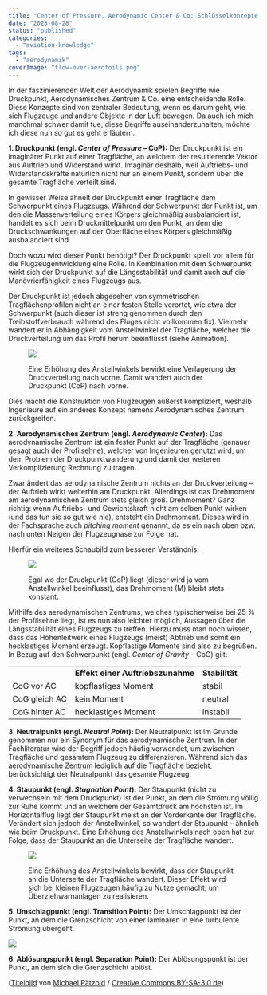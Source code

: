 ```yaml
---
title: "Center of Pressure, Aerodynamic Center & Co: Schlüsselkonzepte der Aerodynamik"
date: "2023-08-28"
status: "published"
categories: 
  - "aviation-knowledge"
tags: 
  - "aerodynamik"
coverImage: "flow-over-aerofoils.png"
---
```


In der faszinierenden Welt der Aerodynamik spielen Begriffe wie Druckpunkt, Aerodynamisches Zentrum & Co. eine entscheidende Rolle. Diese Konzepte sind von zentraler Bedeutung, wenn es darum geht, wie sich Flugzeuge und andere Objekte in der Luft bewegen. Da auch ich mich manchmal schwer damit tue, diese Begriffe auseinanderzuhalten, möchte ich diese nun so gut es geht erläutern.

<!--more-->

**1\. Druckpunkt (engl. _Center of Pressure_ – CoP):** Der Druckpunkt ist ein imaginärer Punkt auf einer Tragfläche, an welchem der resultierende Vektor aus Auftrieb und Widerstand wirkt. Imaginär deshalb, weil Auftriebs- und Widerstandskräfte natürlich nicht nur an einem Punkt, sondern über die gesamte Tragfläche verteilt sind.

In gewisser Weise ähnelt der Druckpunkt einer Tragfläche dem Schwerpunkt eines Flugzeugs. Während der Schwerpunkt der Punkt ist, um den die Massenverteilung eines Körpers gleichmäßig ausbalanciert ist, handelt es sich beim Druckmittelpunkt um den Punkt, an dem die Druckschwankungen auf der Oberfläche eines Körpers gleichmäßig ausbalanciert sind.

Doch wozu wird dieser Punkt benötigt? Der Druckpunkt spielt vor allem für die Flugzeugentwicklung eine Rolle. In Kombination mit dem Schwerpunkt wirkt sich der Druckpunkt auf die Längsstabilität und damit auch auf die Manövrierfähigkeit eines Flugzeugs aus.

Der Druckpunkt ist jedoch abgesehen von symmetrischen Tragflächenprofilen nicht an einer festen Stelle verortet, wie etwa der Schwerpunkt (auch dieser ist streng genommen durch den Treibstoffverbrauch während des Fluges nicht vollkommen fix). Vielmehr wandert er in Abhängigkeit vom Anstellwinkel der Tragfläche, welcher die Druckverteilung um das Profil herum beeinflusst (siehe Animation).

<figure>

![](/img/blog/center-of-pressure.gif)

<figcaption>

Eine Erhöhung des Anstellwinkels bewirkt eine Verlagerung der Druckverteilung nach vorne. Damit wandert auch der Druckpunkt (CoP) nach vorne.

</figcaption>

</figure>

Dies macht die Konstruktion von Flugzeugen äußerst kompliziert, weshalb Ingenieure auf ein anderes Konzept namens Aerodynamisches Zentrum zurückgreifen.

**2\. Aerodynamisches Zentrum **(engl. _Aerodynamic Center_)**:** Das aerodynamische Zentrum ist ein fester Punkt auf der Tragfläche (genauer gesagt auch der Profilsehne), welcher von Ingenieuren genutzt wird, um dem Problem der Druckpunktwanderung und damit der weiteren Verkomplizierung Rechnung zu tragen.

Zwar ändert das aerodynamische Zentrum nichts an der Druckverteilung – der Auftrieb wirkt weiterhin am Druckpunkt. Allerdings ist das Drehmoment am aerodynamischen Zentrum stets gleich groß. Drehmoment? Ganz richtig: wenn Auftriebs- und Gewichtskraft nicht am selben Punkt wirken (und das tun sie so gut wie nie), entsteht ein Drehmoment. Dieses wird in der Fachsprache auch _pitching moment_ genannt, da es ein nach oben bzw. nach unten Neigen der Flugzeugnase zur Folge hat.

Hierfür ein weiteres Schaubild zum besseren Verständnis:

<figure>

![](/img/blog/aerodynamic-center.jpg)

<figcaption>

Egal wo der Druckpunkt (CoP) liegt (dieser wird ja vom Anstellwinkel beeinflusst), das Drehmoment (M) bleibt stets konstant.

</figcaption>

</figure>

Mithilfe des aerodynamischen Zentrums, welches typischerweise bei 25 % der Profilsehne liegt, ist es nun also leichter möglich, Aussagen über die Längsstabilität eines Flugzeugs zu treffen. Hierzu muss man noch wissen, dass das Höhenleitwerk eines Flugzeugs (meist) Abtrieb und somit ein hecklastiges Moment erzeugt. Kopflastige Momente sind also zu begrüßen. In Bezug auf den Schwerpunkt (engl. _Center of Gravity_ – CoG) gilt:

<table><tbody><tr><td></td><td><strong>Effekt einer Auftriebszunahme</strong></td><td><strong>Stabilität</strong></td></tr><tr><td>CoG vor AC</td><td>kopflastiges Moment</td><td>stabil</td></tr><tr><td>CoG gleich AC</td><td>kein Moment</td><td>neutral</td></tr><tr><td>CoG hinter AC</td><td>hecklastiges Moment</td><td>instabil</td></tr></tbody></table>

**3\. Neutralpunkt (engl. _Neutral Point_):** Der Neutralpunkt ist im Grunde genommen nur ein Synonym für das aerodynamische Zentrum. In der Fachliteratur wird der Begriff jedoch häufig verwendet, um zwischen Tragfläche und gesamtem Flugzeug zu differenzieren. Während sich das aerodynamische Zentrum lediglich auf die Tragfläche bezieht, berücksichtigt der Neutralpunkt das gesamte Flugzeug.

**4\. Staupunkt (engl. _Stagnation Point_):** Der Staupunkt (nicht zu verwechseln mit dem Druckpunkt) ist der Punkt, an dem die Strömung völlig zur Ruhe kommt und an welchem der Gesamtdruck am höchsten ist. Im Horizontalflug liegt der Staupunkt meist an der Vorderkante der Tragfläche. Verändert sich jedoch der Anstellwinkel, so wandert der Staupunkt – ähnlich wie beim Druckpunkt. Eine Erhöhung des Anstellwinkels nach oben hat zur Folge, dass der Staupunkt an die Unterseite der Tragfläche wandert.

<figure>

![](/img/blog/stagnation-point.gif)

<figcaption>

Eine Erhöhung des Anstellwinkels bewirkt, dass der Staupunkt an die Unterseite der Tragfläche wandert. Dieser Effekt wird sich bei kleinen Flugzeugen häufig zu Nutze gemacht, um Überziehwarnanlagen zu realisieren.

</figcaption>

</figure>

**5\. Umschlagpunkt (engl. Transition Point):** Der Umschlagpunkt ist der Punkt, an dem die Grenzschicht von einer laminaren in eine turbulente Strömung übergeht.

![](/img/blog/stagnation-transition-separation.jpg)

**6\. Ablösungspunkt (engl. Separation Point):** Der Ablösungspunkt ist der Punkt, an dem sich die Grenzschicht ablöst.

([Titelbild](https://commons.wikimedia.org/wiki/File:FlowOverAerofoils_W3C.svg) von [Michael Pätzold](http://www.michael-paetzold.de/) / [Creative Commons BY-SA-3.0 de](https://creativecommons.org/licenses/by-sa/3.0/de/legalcode))
